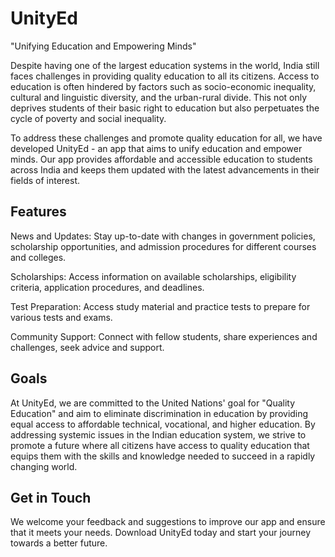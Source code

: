 # UnityEd
"Unifying Education and Empowering Minds"

Despite having one of the largest education systems in the world, India still faces challenges in providing quality education to all its citizens. Access to education is often hindered by factors such as socio-economic inequality, cultural and linguistic diversity, and the urban-rural divide. This not only deprives students of their basic right to education but also perpetuates the cycle of poverty and social inequality.

To address these challenges and promote quality education for all, we have developed UnityEd - an app that aims to unify education and empower minds. Our app provides affordable and accessible education to students across India and keeps them updated with the latest advancements in their fields of interest.

## Features

News and Updates: Stay up-to-date with changes in government policies, scholarship opportunities, and admission procedures for different courses and colleges.

Scholarships: Access information on available scholarships, eligibility criteria, application procedures, and deadlines.

Test Preparation: Access study material and practice tests to prepare for various tests and exams.

Community Support: Connect with fellow students, share experiences and challenges, seek advice and support.

## Goals

At UnityEd, we are committed to the United Nations' goal for "Quality Education" and aim to eliminate discrimination in education by providing equal access to affordable technical, vocational, and higher education. By addressing systemic issues in the Indian education system, we strive to promote a future where all citizens have access to quality education that equips them with the skills and knowledge needed to succeed in a rapidly changing world.

## Get in Touch

We welcome your feedback and suggestions to improve our app and ensure that it meets your needs. Download UnityEd today and start your journey towards a better future.




